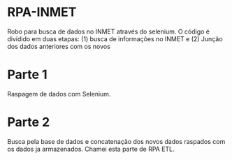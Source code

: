 # RPA-INMET
Robo para busca de dados no INMET através do selenium. O código é dividido em duas etapas: (1) busca de informações no INMET e (2) Junção dos dados anteriores com os novos

# Parte 1
Raspagem de dados com Selenium.

# Parte 2
Busca pela base de dados e concatenação dos novos dados raspados com os dados ja armazenados. Chamei esta parte de RPA ETL.
